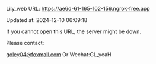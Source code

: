Lily_web URL: https://ae6d-61-165-102-156.ngrok-free.app

Updated at: 2024-12-10 06:09:18

If you cannot open this URL, the server might be down.

Please contact: 

goley04@foxmail.com Or Wechat:GL_yeaH